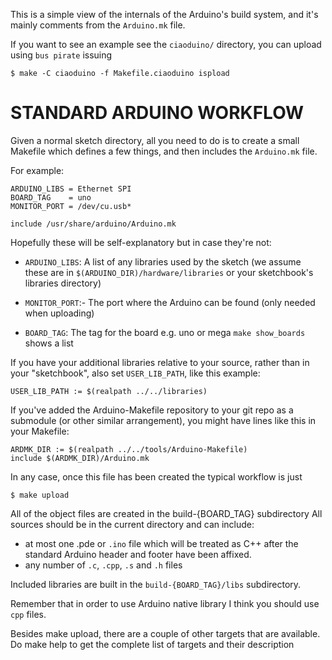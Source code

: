 This is a simple view of the internals of the Arduino's build system,
and it's mainly comments from the ``Arduino.mk`` file.

If you want to see an example see the ``ciaoduino/`` directory, you can
upload using ``bus pirate`` issuing

    $ make -C ciaoduino -f Makefile.ciaoduino ispload

# STANDARD ARDUINO WORKFLOW

Given a normal sketch directory, all you need to do is to create
a small Makefile which defines a few things, and then includes
the ``Arduino.mk`` file.

For example:

```make
ARDUINO_LIBS = Ethernet SPI
BOARD_TAG    = uno
MONITOR_PORT = /dev/cu.usb*

include /usr/share/arduino/Arduino.mk
```

Hopefully these will be self-explanatory but in case they're not:

 - ``ARDUINO_LIBS``: A list of any libraries used by the sketch (we assume these are in ``$(ARDUINO_DIR)/hardware/libraries`` or your sketchbook's libraries directory)

 - ``MONITOR_PORT``:- The port where the Arduino can be found (only needed when uploading)

 - ``BOARD_TAG``: The tag for the board e.g. uno or mega ``make show_boards`` shows a list

If you have your additional libraries relative to your source, rather
than in your "sketchbook", also set ``USER_LIB_PATH``, like this example:

    USER_LIB_PATH := $(realpath ../../libraries)

If you've added the Arduino-Makefile repository to your git repo as a
submodule (or other similar arrangement), you might have lines like this
in your Makefile:

```make
ARDMK_DIR := $(realpath ../../tools/Arduino-Makefile)
include $(ARDMK_DIR)/Arduino.mk
```

In any case, once this file has been created the typical workflow is just

    $ make upload

All of the object files are created in the build-{BOARD_TAG} subdirectory
All sources should be in the current directory and can include:

 - at most one .pde or ``.ino`` file which will be treated as C++ after
   the standard Arduino header and footer have been affixed.
 - any number of ``.c``, ``.cpp``, ``.s`` and ``.h`` files

Included libraries are built in the ``build-{BOARD_TAG}/libs`` subdirectory.

Remember that in order to use Arduino native library I think you should
use ``cpp`` files.

Besides make upload, there are a couple of other targets that are available.
Do make help to get the complete list of targets and their description
